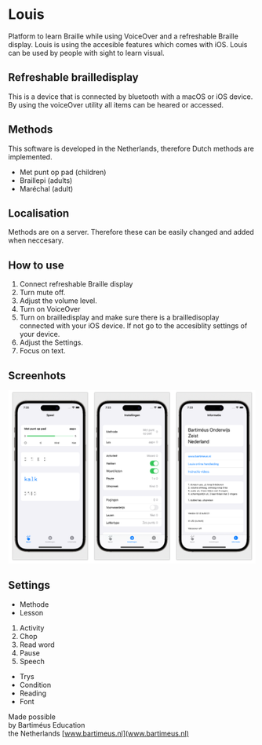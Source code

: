 # Louis

Platform to learn Braille while using VoiceOver and a refreshable Braille display. Louis is using the accesible features which comes with iOS. Louis can be used by people with sight to learn visual.
## Refreshable brailledisplay
This is a device that is connected by bluetooth with a macOS or iOS device. By using the voiceOver utility all items can be heared or accessed. 

## Methods
This software is developed in the Netherlands, therefore Dutch methods are implemented.

* Met punt op pad (children)
* Braillepi (adults)
* Maréchal (adult)

## Localisation
Methods are on a server. Therefore these can be easily changed and added when neccesary.

## How to use
1. Connect refreshable Braille display
2. Turn mute off.
2. Adjust the volume level.
3. Turn on VoiceOver
4. Turn on brailledisplay and make sure there is a brailledisoplay connected with your iOS device. If not go to the accesiblity settings of your device.
5. Adjust the Settings.
6. Focus on text.

## Screenhots
![](screenshots/screenshot.png)

## Settings
* Methode
* Lesson

1. Activity
1. Chop
1. Read word
1. Pause
1. Speech

* Trys
* Condition
* Reading
* Font

Made possible  
by Bartiméus Education  
the Netherlands 
[www.bartimeus.nl](www.bartimeus.nl)
